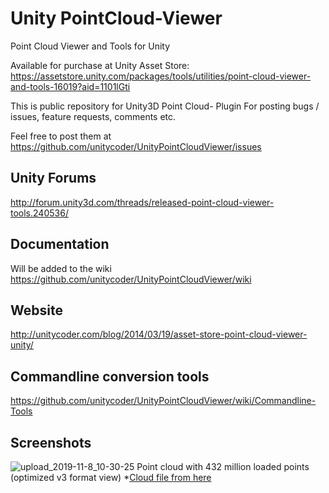 # Unity PointCloud-Viewer
Point Cloud Viewer and Tools for Unity

Available for purchase at Unity Asset Store:<br>
https://assetstore.unity.com/packages/tools/utilities/point-cloud-viewer-and-tools-16019?aid=1101lGti

This is public repository for Unity3D Point Cloud- Plugin
For posting bugs / issues, feature requests, comments etc.

Feel free to post them at https://github.com/unitycoder/UnityPointCloudViewer/issues

## Unity Forums

http://forum.unity3d.com/threads/released-point-cloud-viewer-tools.240536/

## Documentation

Will be added to the wiki https://github.com/unitycoder/UnityPointCloudViewer/wiki

## Website

http://unitycoder.com/blog/2014/03/19/asset-store-point-cloud-viewer-unity/

## Commandline conversion tools

https://github.com/unitycoder/UnityPointCloudViewer/wiki/Commandline-Tools

## Screenshots

![upload_2019-11-8_10-30-25](https://user-images.githubusercontent.com/5438317/68996189-7ee54b80-089f-11ea-9135-4ebd58e78c74.png)
Point cloud with 432 million loaded points (optimized v3 format view) *[Cloud file from here](http://pointcloudwarehouse.com/details.html?pointCloudId=565378543598d06a64219aa6)
